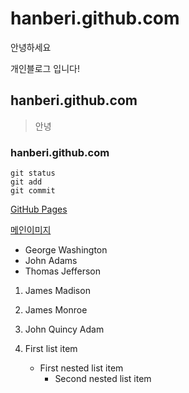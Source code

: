 # hanberi.github.com
안녕하세요 

개인블로그 입니다!
## hanberi.github.com
>안녕
### hanberi.github.com
```
git status
git add
git commit
```
 [GitHub Pages](https://pages.github.com/)

[메인이미지](./img/_1.jpg)
- George Washington
- John Adams
- Thomas Jefferson

1. James Madison
2. James Monroe
3. John Quincy Adam

1. First list item
   - First nested list item
     - Second nested list item
